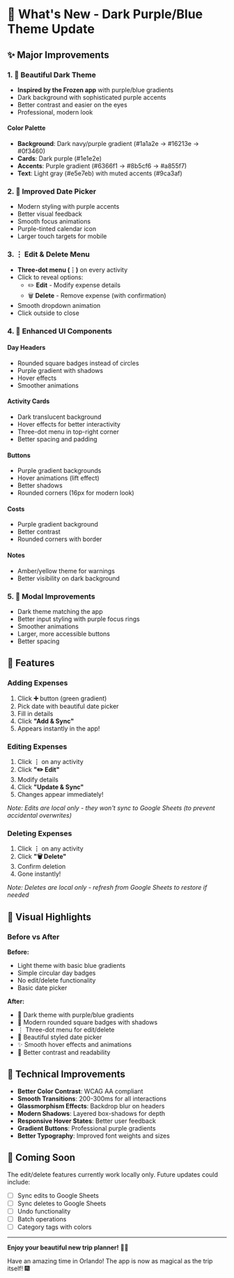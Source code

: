 # 🎨 What's New - Dark Purple/Blue Theme Update

## ✨ Major Improvements

### 1. 🌙 **Beautiful Dark Theme**
- **Inspired by the Frozen app** with purple/blue gradients
- Dark background with sophisticated purple accents
- Better contrast and easier on the eyes
- Professional, modern look

#### Color Palette
- **Background**: Dark navy/purple gradient (#1a1a2e → #16213e → #0f3460)
- **Cards**: Dark purple (#1e1e2e)
- **Accents**: Purple gradient (#6366f1 → #8b5cf6 → #a855f7)
- **Text**: Light gray (#e5e7eb) with muted accents (#9ca3af)

### 2. 📅 **Improved Date Picker**
- Modern styling with purple accents
- Better visual feedback
- Smooth focus animations
- Purple-tinted calendar icon
- Larger touch targets for mobile

### 3. ⋮ **Edit & Delete Menu**
- **Three-dot menu (⋮)** on every activity
- Click to reveal options:
  - ✏️ **Edit** - Modify expense details
  - 🗑️ **Delete** - Remove expense (with confirmation)
- Smooth dropdown animation
- Click outside to close

### 4. 🎯 **Enhanced UI Components**

#### Day Headers
- Rounded square badges instead of circles
- Purple gradient with shadows
- Hover effects
- Smoother animations

#### Activity Cards
- Dark translucent background
- Hover effects for better interactivity
- Three-dot menu in top-right corner
- Better spacing and padding

#### Buttons
- Purple gradient backgrounds
- Hover animations (lift effect)
- Better shadows
- Rounded corners (16px for modern look)

#### Costs
- Purple gradient background
- Better contrast
- Rounded corners with border

#### Notes
- Amber/yellow theme for warnings
- Better visibility on dark background

### 5. 🎨 **Modal Improvements**
- Dark theme matching the app
- Better input styling with purple focus rings
- Smoother animations
- Larger, more accessible buttons
- Better spacing

## 📱 Features

### Adding Expenses
1. Click **➕** button (green gradient)
2. Pick date with beautiful date picker
3. Fill in details
4. Click **"Add & Sync"**
5. Appears instantly in the app!

### Editing Expenses
1. Click **⋮** on any activity
2. Click **"✏️ Edit"**
3. Modify details
4. Click **"Update & Sync"**
5. Changes appear immediately!

*Note: Edits are local only - they won't sync to Google Sheets (to prevent accidental overwrites)*

### Deleting Expenses
1. Click **⋮** on any activity
2. Click **"🗑️ Delete"**
3. Confirm deletion
4. Gone instantly!

*Note: Deletes are local only - refresh from Google Sheets to restore if needed*

## 🎨 Visual Highlights

### Before vs After

**Before:**
- Light theme with basic blue gradients
- Simple circular day badges
- No edit/delete functionality
- Basic date picker

**After:**
- 🌙 Dark theme with purple/blue gradients
- 💎 Modern rounded square badges with shadows
- ⋮ Three-dot menu for edit/delete
- 🎨 Beautiful styled date picker
- ✨ Smooth hover effects and animations
- 🎯 Better contrast and readability

## 🚀 Technical Improvements

- **Better Color Contrast**: WCAG AA compliant
- **Smooth Transitions**: 200-300ms for all interactions
- **Glassmorphism Effects**: Backdrop blur on headers
- **Modern Shadows**: Layered box-shadows for depth
- **Responsive Hover States**: Better user feedback
- **Gradient Buttons**: Professional purple gradients
- **Better Typography**: Improved font weights and sizes

## 🎯 Coming Soon

The edit/delete features currently work locally only. Future updates could include:
- [ ] Sync edits to Google Sheets
- [ ] Sync deletes to Google Sheets
- [ ] Undo functionality
- [ ] Batch operations
- [ ] Category tags with colors

---

**Enjoy your beautiful new trip planner!** 🏰✨

Have an amazing time in Orlando! The app is now as magical as the trip itself! 🎆

